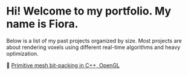 <h1>Hi! Welcome to my portfolio. My name is Fiora.</h1>
<p>Below is a list of my past projects organized by size. Most projects are about rendering voxels using different real-time algorithms and heavy optimization.</p>

🧊 [Primitive mesh bit-packing in C++, OpenGL](https://github.com/fiora-nott/OpenGL-Bitpacking.git)

<!--
**fiora-nott/fiora-nott** is a ✨ _special_ ✨ repository because its `README.md` (this file) appears on your GitHub profile.

Here are some ideas to get you started:

- 🔭 I’m currently working on ...
- 🌱 I’m currently learning ...
- 👯 I’m looking to collaborate on ...
- 🤔 I’m looking for help with ...
- 💬 Ask me about ...
- 📫 How to reach me: ...
- 😄 Pronouns: ...
- ⚡ Fun fact: ...
-->
